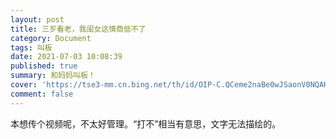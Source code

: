 ```yaml
---
layout: post
title: 三岁看老，我闺女这情商低不了
category: Document
tags: 叫板
date: 2021-07-03 10:08:39
published: true
summary: 和妈妈叫板！
cover: 'https://tse3-mm.cn.bing.net/th/id/OIP-C.QCeme2naBe0wJSaonV0NQAHaKe?pid=ImgDet&rs=1'
comment: false
---
```


本想传个视频呢，不太好管理。“打不”相当有意思，文字无法描绘的。
